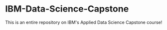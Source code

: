 # IBM-Data-Science-Capstone

This is an entire repository on IBM's Applied Data Science Capstone course!
